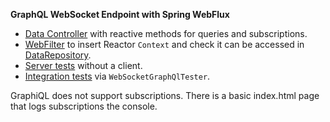**GraphQL WebSocket Endpoint with Spring WebFlux**

 - [Data Controller](src/main/java/io/spring/sample/graphql/SampleController.java) with reactive methods for queries and subscriptions.
 - [WebFilter](src/main/java/io/spring/sample/graphql/ContextWebFilter.java) to insert Reactor `Context` and check it can be accessed in [DataRepository](src/main/java/io/spring/sample/graphql/DataRepository.java).
 - [Server tests](src/test/java/io/spring/sample/graphql/WebFluxWebSocketSampleTests.java) without a client.
 - [Integration tests](src/test/java/io/spring/sample/graphql/WebFluxWebSocketSampleIntegrationTests.java) via `WebSocketGraphQlTester`.

 GraphiQL does not support subscriptions. There is a basic index.html page that logs subscriptions the console.